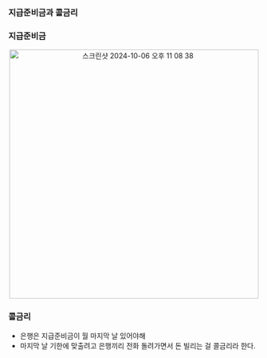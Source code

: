 ### 지급준비금과 콜금리



### 지급준비금

<p align="center">
  <img width="500" alt="스크린샷 2024-10-06 오후 11 08 38" src="https://github.com/user-attachments/assets/8936d81a-70e2-43cb-bdfa-a86c57a2fee4">
</p>

### 콜금리

* 은행은 지급준비금이 월 마지막 날 있어야해
* 마지막 날 기한에 맞출려고 은행끼리 전화 돌려가면서 돈 빌리는 걸 콜금리라 한다.







